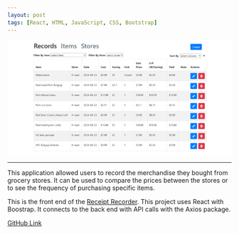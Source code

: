 ```yaml
---
layout: post
tags: [React, HTML, JavaScript, CSS, Bootstrap]
---
```


<img src="assets/images/screenshot-RecieptRecorder.PNG" alt="screenshot of receipt recorder">
<hr/>

This application allowed users to record the merchandise they bought from grocery stores. It can be used to compare the prices between the stores or to see the frequency of purchasing specific items.

This is the front end of the [Receipt Recorder](https://github.com/allenLQVE/ReceiptRecorder). This project uses React with Boostrap. It connects to the back end with API calls with the Axios package. 

[GitHub Link](https://github.com/allenLQVE/receiptrecorder_frontend)

